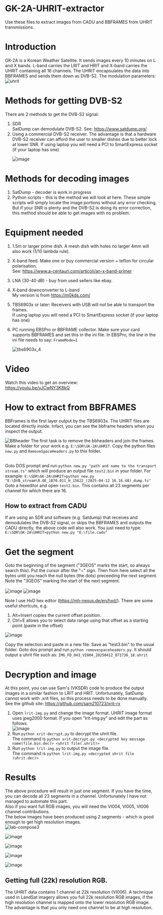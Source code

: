 # GK-2A-UHRIT-extractor
Use these files to extract images from CADU and BBFRAMES from UHRIT transmissions.
# Introduction
GK-2A is a Korean Weather Satellite. It sends images every 10 minutes on L and X bands. L-band carries the LRIT and HRIT and X-band carries the UHRIT containing all 16 channels. The UHRIT encapsulates the data into BBFRAMES and sends them down as DVB-S2. The modulation parameters:<br>
![uhrit](https://github.com/user-attachments/assets/7c35c882-6073-4152-954f-cb345af9dbba)

# Methods for getting DVB-S2
There are 2 methods to get the DVB-S2 signal:
1. SDR<br>
   SatDump can demodulate DVB-S2. See: https://www.satdump.org/
2. Using a commercial DVB-S2 receiver. The advantage is that a hardware DVB-S2 receiver can afford the user to smaller dishes due to better lock at lower SNR. If using laptop you will need a PCI to SmartExpress socket (if your laptop has one)<p>
   ![image](https://github.com/user-attachments/assets/92f19a46-60df-4a15-94b2-1e21b97f5998)
# Methods for decoding images
1. SatDump - decoder is work in progress
2. Python scripts - this is the method we will look at here. These simple scripts will simply locate the image portions without any error checking. But if your SNR is plenty and the DVB-S2 is doing its error correction, this method should be able to get images with no problem.
# Equipment needed
1. 1.5m or larger prime dish. A mesh dish with holes no larger 4mm will also work (1/10 lambda rule).
2. X-band feed. Make one or buy commercial version + teflon for circular polarisation.<br>
   See: https://www.a-centauri.com/articoli/an-x-band-primer
4. LNA (30-40 dB) - buy from used sellers like ebay.
5. X-band downconverter to L-band<br>
   My version is from https://m0kds.com/
7. TBS6903x or later: Receivers with USB will not be able to transport the frames.<br>
   If using laptop you will need a PCI to SmartExpress socket (if your laptop has one)
   

9. PC running EBSPro or BBFRAME collector. Make sure your card supports BBFRAMES and set this in the ini file. In EBSPro, the line in the ini file needs to say:
   `FrameMode=1`<p>
    ![tbs6903x_4](https://github.com/user-attachments/assets/52d2771d-7deb-4aa5-94a5-ce1048592547)

# Video
Watch this video to get an overview:<br>
https://youtu.be/yJCwNY3K8kQ
# How to extract from BBFRAMES
BBFrames is the first layer output by the TBS6903x. The UHRIT files are located directly inside. Infact, you can see the bbframe headers when you inspect the output.<p>
![BBheader](https://github.com/user-attachments/assets/115ec0f4-57ef-48aa-ad3f-1d8759176d04)
The first task is to remove the bbheaders and join the frames. Make a folder for your work e.g. `E:\SDR\GK-2A\UHRIT`. Copy the python files `new.py` and `RemoveSpaceHeaders.py` to this folder. 

<br>Goto DOS prompt and run `python new.py "path and name to the transport stream.ts"` which will produce an output file `test2.bin` in your folder. For example:
`E:\SDR\GK-2A\UHRIT>python new.py "E:\DVB_stream\0.0E_1070.011_H_15622_(2025-04-12 16.16.48)_dump.ts"`
<br>
Goto a hexeditor and open `test2.bin`. This contains all 23 segments per channel for which there are 16.<br>
## How to extract from CADU
If are using an SDR and software (e.g. Satdump) that receives and demodulates the DVB-S2 signal, or skips the BBFRAMES and outputs the CADU directly, the above code will also work. You just need to type:
`E:\SDR\GK-2A\UHRIT>python new.py "E:\file.cadu"`

# Get the segment
Goto the beginning of the segment ("3GEOS" marks the start, so always search this). Put the cursor after the "÷" sign.
Then from here select all the bytes until you reach the null bytes (the dots) preceeding the next segment. Note the "3GEOS" marking the start of the next segment.<br>
<br>
![image](https://github.com/user-attachments/assets/0dcd07c9-4881-43cc-890e-10324de94c87)
![image](https://github.com/user-attachments/assets/52fc925f-169f-450c-a134-4b5363c926cd)

Note I use HxD hex editor (https://mh-nexus.de/en/hxd/). There are some useful shortcuts, e.g. 
1. Alt+Insert copies the current offset position.
2. Ctrl+E allows you to select data range using that offset as a starting point (paste in the offset)<br>

![image](https://github.com/user-attachments/assets/c97266f6-4028-48e1-8480-d135e3b8d5a9)

Copy the selection and paste in a new file. Save as "test3.bin" to the usual folder.
Goto dos prompt and run `python removespaceheaders.py`. It should output a uhrit file such as:
`IMG_FD_043_VI004_20250412_071736_18.uhrit`

# Decryption and image
At this point, you can use Sam's (VKSDR) code to produce the output images in a similar fashion to LRIT and HRIT. Unfortunately, SatDump cannot work with .xrit files, so this process needs to be done manually.
<br>See the github site:
https://github.com/sam210723/xrit-rx<br>
1. Open `lrit-img.py` and change the image format. UHRIT image format uses jpeg2000 format. If you open "lrit-img.py" and edit the part as follows.<br>
![image](https://github.com/user-attachments/assets/3b305359-aad4-4544-96f5-ff932a461fae)
1. Run `python xrit-decrypt.py` to decrypt the uhrit file.<br>
   The command is `python xrit-decrypt.py <decrypted key message name(file.bin.dec)> <uhrit file(.uhrit)>`
3. Run `python lrit-img.py` to output the image file.<br>
   The command is `python lrit-img.py <decrypted uhrit file (uhrit.dec)>`
# Results
The above procedure will result in just one segment. If you have the time, you can decode all 23 segments in a channel. Unfortunately I have not managed to automate this part. <br>Also if you want full RGB images, you will need the VI004, VI005, VI006 channel contributions.<br>
The below images have been produced using 2 segments - which is good enough to get high resolution images.<br>
![lab-compose3](https://github.com/user-attachments/assets/68579833-3bc5-4cfa-9de9-abc7273a8683)<p>
![image](https://github.com/user-attachments/assets/d313bdad-8e7a-46a6-a971-248e67d46237)<p>
![image](https://github.com/user-attachments/assets/5e6a076f-022b-4765-930d-c72e0da298f0)<p>
![image](https://github.com/user-attachments/assets/5cfb1861-a25d-4ff9-aa56-d57da0c89528)<p>
![image](https://github.com/user-attachments/assets/eed05f50-1810-4a9f-aa68-915ca2960663)<p>


## Getting full (22k) resolution RGB.
The UHRIT data contains 1 channel at 22k resolution (VI006). A technique used in LandSat imagery allows you full 22k resolution RGB images, if the high resolution channel is mapped onto the lower resolution RGB image. The advantage is that you only need one channel to be at high resolution.


